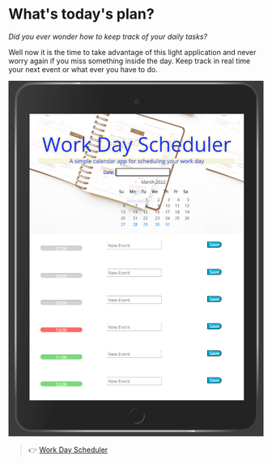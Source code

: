# What's today's plan?

*Did you ever wonder how to keep track of your daily tasks?*

Well now it is the time to take advantage of this light application and never worry again if you miss something inside the day.
Keep track in real time your next event or what ever you have to do.

![Scheduler](https://github.com/elsartz/What-s-today-s-plan-/blob/main/assets/images/Screenshot%202022-03-27%20225144.png)

> :point_right: [Work Day Scheduler](https://elsartz.github.io/What-s-today-s-plan-/)

